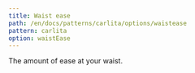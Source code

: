 ```yaml
---
title: Waist ease
path: /en/docs/patterns/carlita/options/waistease
pattern: carlita
option: waistEase
---
```


The amount of ease at your waist.